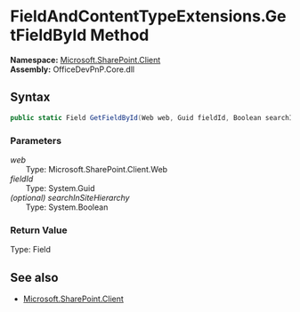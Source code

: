 # FieldAndContentTypeExtensions.GetFieldById Method  
  

**Namespace:** [Microsoft.SharePoint.Client](Microsoft.SharePoint.Client.md)  
**Assembly:** OfficeDevPnP.Core.dll  
## Syntax
```C#
public static Field GetFieldById(Web web, Guid fieldId, Boolean searchInSiteHierarchy)
```
### Parameters
*web*  
&emsp;&emsp;Type: Microsoft.SharePoint.Client.Web  
*fieldId*  
&emsp;&emsp;Type: System.Guid  
*(optional) searchInSiteHierarchy*  
&emsp;&emsp;Type: System.Boolean  
### Return Value
Type: Field  

## See also
- [Microsoft.SharePoint.Client](Microsoft.SharePoint.Client.md)
